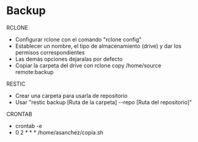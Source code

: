 # Backup

RCLONE 

- Configurar rclone con el comando "rclone config"
- Establecer un nombre, el tipo de almacenamiento (drive) y dar los permisos correspondientes
- Las demás opciones dejaralas por defecto
- Copiar la carpeta del drive con rclone copy /home/source remote:backup

RESTIC

- Crear una carpeta para usarla de repositorio
- Usar "restic backup [Ruta de la carpeta] --repo [Ruta del repositorio]"

CRONTAB 

- crontab -e
- 0 2 * * * /home/asanchez/copia.sh
